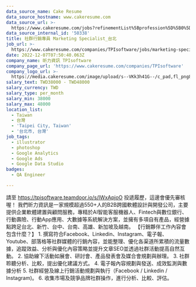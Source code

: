 ```yaml
---
data_source_name: Cake Resume
data_source_hostname: www.cakeresume.com
data_source_url: >-
  https://www.cakeresume.com/jobs?refinementList%5Bprofession%5D%5B0%5D=engineering_qa-engineer&refinementList%5Bsalary_type%5D=per_month&refinementList%5Bsalary_currency%5D=TWD&range%5Bsalary_range%5D%5Bmax%5D=600000
data_source_internal_id: '50338'
title: 社群行銷專員 Marketing Specialist_台北
job_url: >-
  https://www.cakeresume.com/companies/TPIsoftware/jobs/marketing-specialist_taipei
date: 2022-12-07T07:50:40.063Z
company_name: 昕力資訊 TPIsoftware
company_page_url: 'https://www.cakeresume.com/companies/TPIsoftware'
company_logo_url: >-
  https://media.cakeresume.com/image/upload/s--VKk3h41G--/c_pad,fl_png8,h_200,w_200/v1595313567/woodynnr8joqev1barfy.png
salary_text: TWD38000 - TWD48000
salary_currency: TWD
salary_type: per_month
salary_min: 38000
salary_max: 48000
location_list:
  - Taiwan
  - 台灣
  - 'Taipei City, Taiwan'
  - '台北市, 台灣'
job_tags:
  - illustrator
  - photoshop
  - Google Analytics
  - Google Ads
  - Google Data Studio
badges:
  - QA Engineer

---
```


請至 https://tpisoftware.teamdoor.io/s/lWxApjoO 投遞履歷，這邊會優先審核喔！ 我們昕力資訊是一家規模超過550+人的B2B跨國軟體設計與開發公司，主要提供企業軟體建置與顧問服務，專精於AI智能客服機器人、Fintech與數位銀行、行動壽險、行動App應用、大數據等系統解決方案，並擁有多項自有產品，經營據點跨足台北、新竹、台中、台南、高雄、新加坡及越南。 【行銷夥伴工作內容會包含什麼？】 1. 撰寫符合Facebook、Linkedin、Instagram、電子報、Youtube、部落格等社群媒體的行銷內容，並能整理、優化各渠道所累積的流量數據，追蹤效益、分析與優化內容策略並提升文章SEO並透過社群活動提高自然互動。 2. 協助線下活動如展會、研討會、產品發表會及媒合會規劃與辦理。 3. 社群聆聽分析、比較，提出優化建議方式。 4. 電子報內容規劃與發送、成效監測與數據分析 5. 社群經營及線上行銷活動規劃與執行（Facebook / Linkedin / Instagram)。 6. 收集市場及競爭品牌社群操作，進行分析、比較、評估。